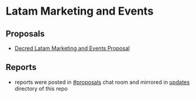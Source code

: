# Latam Marketing and Events

## Proposals

- [Decred Latam Marketing and Events Proposal](https://proposals.decred.org/proposals/5af0ce1cd325be6be39109c2750f34095c4e8feeea962ede058a1e4f4a61473e)

## Reports

- reports were posted in [#proposals](https://matrix.to/#/!MIGqWXfLFBwhipPKYL:decred.org) chat room and mirrored in [updates](updates) directory of this repo
